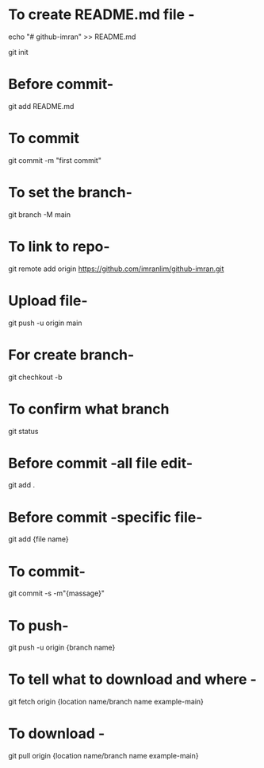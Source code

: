 
# To create README.md file -
echo "# github-imran" >> README.md 

git init

# Before commit-
git add README.md

# To commit 
git commit -m "first commit"

# To set the branch-
git branch -M main

# To link to repo-
git remote add origin https://github.com/imranlim/github-imran.git

# Upload file-
git push -u origin main
# For create branch-
 git chechkout -b 

# To confirm what branch
 git status

# Before commit -all file edit-
git add .

# Before commit -specific file-
git add {file name}

# To commit-
git commit -s -m"{massage}"

# To push-
git push -u origin {branch name}

# To tell what to download and where -
git fetch origin {location name/branch name example-main}

# To download -
git pull origin {location name/branch name example-main}

